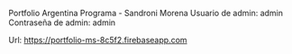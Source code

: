 Portfolio Argentina Programa - Sandroni Morena
Usuario de admin: admin
Contraseña de admin: admin

Url: https://portfolio-ms-8c5f2.firebaseapp.com

